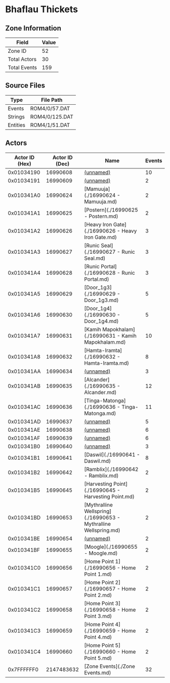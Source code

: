 # Bhaflau Thickets

## Zone Information

| Field        |   Value |
|--------------|---------|
| Zone ID      |      52 |
| Total Actors |      30 |
| Total Events |     159 |

## Source Files

| Type     | File Path      |
|----------|----------------|
| Events   | ROM4/0/57.DAT  |
| Strings  | ROM4/0/125.DAT |
| Entities | ROM4/1/51.DAT  |

## Actors

| Actor ID (Hex)   |   Actor ID (Dec) | Name                                                             |   Events |
|------------------|------------------|------------------------------------------------------------------|----------|
| 0x01034190       |         16990608 | [(unnamed)](./16990608.md)                                       |       10 |
| 0x01034191       |         16990609 | [(unnamed)](./16990609.md)                                       |        2 |
| 0x010341A0       |         16990624 | [Mamuuja](./16990624 - Mamuuja.md)                               |        2 |
| 0x010341A1       |         16990625 | [Postern](./16990625 - Postern.md)                               |        2 |
| 0x010341A2       |         16990626 | [Heavy Iron Gate](./16990626 - Heavy Iron Gate.md)               |        3 |
| 0x010341A3       |         16990627 | [Runic Seal](./16990627 - Runic Seal.md)                         |        3 |
| 0x010341A4       |         16990628 | [Runic Portal](./16990628 - Runic Portal.md)                     |        3 |
| 0x010341A5       |         16990629 | [Door_1g3](./16990629 - Door_1g3.md)                             |        5 |
| 0x010341A6       |         16990630 | [Door_1g4](./16990630 - Door_1g4.md)                             |        5 |
| 0x010341A7       |         16990631 | [Kamih Mapokhalam](./16990631 - Kamih Mapokhalam.md)             |       10 |
| 0x010341A8       |         16990632 | [Hamta-Iramta](./16990632 - Hamta-Iramta.md)                     |        8 |
| 0x010341AA       |         16990634 | [(unnamed)](./16990634.md)                                       |        3 |
| 0x010341AB       |         16990635 | [Alcander](./16990635 - Alcander.md)                             |       12 |
| 0x010341AC       |         16990636 | [Tinga-Matonga](./16990636 - Tinga-Matonga.md)                   |       11 |
| 0x010341AD       |         16990637 | [(unnamed)](./16990637.md)                                       |        5 |
| 0x010341AE       |         16990638 | [(unnamed)](./16990638.md)                                       |        6 |
| 0x010341AF       |         16990639 | [(unnamed)](./16990639.md)                                       |        6 |
| 0x010341B0       |         16990640 | [(unnamed)](./16990640.md)                                       |        3 |
| 0x010341B1       |         16990641 | [Daswil](./16990641 - Daswil.md)                                 |        8 |
| 0x010341B2       |         16990642 | [Ramblix](./16990642 - Ramblix.md)                               |        2 |
| 0x010341B5       |         16990645 | [Harvesting Point](./16990645 - Harvesting Point.md)             |        2 |
| 0x010341BD       |         16990653 | [Mythralline Wellspring](./16990653 - Mythralline Wellspring.md) |        2 |
| 0x010341BE       |         16990654 | [(unnamed)](./16990654.md)                                       |        2 |
| 0x010341BF       |         16990655 | [Moogle](./16990655 - Moogle.md)                                 |        2 |
| 0x010341C0       |         16990656 | [Home Point 1](./16990656 - Home Point 1.md)                     |        2 |
| 0x010341C1       |         16990657 | [Home Point 2](./16990657 - Home Point 2.md)                     |        2 |
| 0x010341C2       |         16990658 | [Home Point 3](./16990658 - Home Point 3.md)                     |        2 |
| 0x010341C3       |         16990659 | [Home Point 4](./16990659 - Home Point 4.md)                     |        2 |
| 0x010341C4       |         16990660 | [Home Point 5](./16990660 - Home Point 5.md)                     |        2 |
| 0x7FFFFFF0       |       2147483632 | [Zone Events](./Zone Events.md)                                  |       32 |